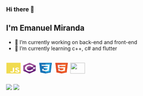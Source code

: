 ### Hi there 👋
## I'm Emanuel Miranda


- 🔭 I’m currently working on back-end and front-end
- 🌱 I’m currently learning c++, c# and flutter
<!--
- 👯 I’m looking to collaborate on ...
- 🤔 I’m looking for help with ...
- 💬 Ask me about ...
- 📫 How to reach me: ...
- 😄 Pronouns: ...
- ⚡ Fun fact: ...
-->

<div style="display: inline-block"><br>
  <img align="center" alt="" height="30" width="40" src="https://raw.githubusercontent.com/devicons/devicon/master/icons/javascript/javascript-plain.svg" />
  <img align="center" alt="" height="30" width="40" src="https://raw.githubusercontent.com/devicons/devicon/master/icons/csharp/csharp-original.svg" />
  <img align="center" alt="" height="30" width="40" src="https://raw.githubusercontent.com/devicons/devicon/master/icons/css3/css3-original.svg" />
  <img align="center" alt="" height="30" width="40" src="https://raw.githubusercontent.com/devicons/devicon/master/icons/html5/html5-original.svg" />
  <img align="center" alt="" height="30" width="40" src="https://cdn.jsdelivr.net/gh/devicons/devicon@v2.14.0/devicon.min.css" />
  
 </div>

##
 
 <div>
  <a href="https://www.linkedin.com/in/emanuel-miranda-089b71226/" target="_blank"><img src="https://img.shields.io/badge/-LinkedIn-%230077B5?style=for-the-badge&logo=linkedin&logocolor=white" target="_blank" /></a>
  <a href="mailto:emanuel-miranda2001@hotmail.com" target="_blank"><img src="https://img.shields.io/badge/-Email-%23333?style=for-the-badge&logo=gmail&logocolor=white" target="_blank" /></a>
</div>
